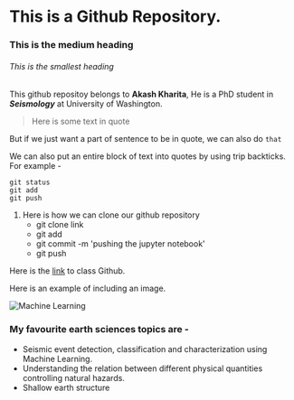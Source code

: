 
# This is a Github Repository. 

### This is the medium heading 

###### This is the smallest heading


This github repositoy belongs to **Akash Kharita**, He is a PhD student in ***Seismology*** at University of Washington. 

> Here is some text in quote

But if we just want a part of sentence to be in quote, we can also do `that`

We can also put an entire block of text into quotes by using trip backticks. For example - 

```
git status
git add 
git push

```

1. Here is how we can clone our github repository
   - git clone link
   - git add
   - git commit -m 'pushing the jupyter notebook'
   - git push  


Here is the [link](https://github.com/UW-ESS-DS/MLGeo-Autumn22) to class Github. 

Here is an example of including an image.


![Machine Learning](https://www.wordstream.com/wp-content/uploads/2021/07/machine-learning.png)


### My favourite earth sciences topics are - 
+ Seismic event detection, classification and characterization using Machine Learning. 
+ Understanding the relation between different physical quantities controlling natural hazards. 
+ Shallow earth structure
